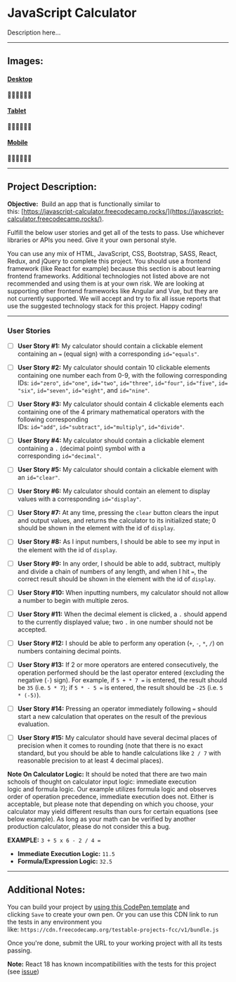 # JavaScript Calculator

Description here...

* * *

## Images:

#### <u>Desktop</u>



#### <u>Tablet</u>



#### <u>Mobile</u>



* * *

## Project Description:

**Objective:**  Build an app that is functionally similar to this: [https://javascript-calculator.freecodecamp.rocks/](https://javascript-calculator.freecodecamp.rocks/).

Fulfill the below user stories and get all of the tests to pass. Use whichever libraries or APIs you need. Give it your own personal style.

You can use any mix of HTML, JavaScript, CSS, Bootstrap, SASS, React, Redux, and jQuery to complete this project. You should use a frontend framework (like React for example) because this section is about learning frontend frameworks. Additional technologies not listed above are not recommended and using them is at your own risk. We are looking at supporting other frontend frameworks like Angular and Vue, but they are not currently supported. We will accept and try to fix all issue reports that use the suggested technology stack for this project. Happy coding!

* * *

### User Stories

- [ ] **User Story #1:** My calculator should contain a clickable element containing an `=` (equal sign) with a corresponding `id="equals"`.

- [ ] **User Story #2:** My calculator should contain 10 clickable elements containing one number each from 0-9, with the following corresponding IDs: `id="zero"`, `id="one"`, `id="two"`, `id="three"`, `id="four"`, `id="five"`, `id="six"`, `id="seven"`, `id="eight"`, and `id="nine"`.

- [ ] **User Story #3:** My calculator should contain 4 clickable elements each containing one of the 4 primary mathematical operators with the following corresponding IDs: `id="add"`, `id="subtract"`, `id="multiply"`, `id="divide"`.

- [ ] **User Story #4:** My calculator should contain a clickable element containing a `.` (decimal point) symbol with a corresponding `id="decimal"`.

- [ ] **User Story #5:** My calculator should contain a clickable element with an `id="clear"`.

- [ ] **User Story #6:** My calculator should contain an element to display values with a corresponding `id="display"`.

- [ ] **User Story #7:** At any time, pressing the `clear` button clears the input and output values, and returns the calculator to its initialized state; 0 should be shown in the element with the id of `display`.

- [ ] **User Story #8:** As I input numbers, I should be able to see my input in the element with the id of `display`.

- [ ] **User Story #9:** In any order, I should be able to add, subtract, multiply and divide a chain of numbers of any length, and when I hit `=`, the correct result should be shown in the element with the id of `display`.

- [ ] **User Story #10:** When inputting numbers, my calculator should not allow a number to begin with multiple zeros.

- [ ] **User Story #11:** When the decimal element is clicked, a `.` should append to the currently displayed value; two `.` in one number should not be accepted.

- [ ] **User Story #12:** I should be able to perform any operation (`+`, `-`, `*`, `/`) on numbers containing decimal points.

- [ ] **User Story #13:** If 2 or more operators are entered consecutively, the operation performed should be the last operator entered (excluding the negative (`-`) sign). For example, if `5 + * 7 =` is entered, the result should be `35` (i.e. `5 * 7`); if `5 * - 5 =` is entered, the result should be `-25` (i.e. `5 * (-5)`).

- [ ] **User Story #14:** Pressing an operator immediately following `=` should start a new calculation that operates on the result of the previous evaluation.

- [ ] **User Story #15:** My calculator should have several decimal places of precision when it comes to rounding (note that there is no exact standard, but you should be able to handle calculations like `2 / 7` with reasonable precision to at least 4 decimal places).

**Note On Calculator Logic:** It should be noted that there are two main schools of thought on calculator input logic: immediate execution logic and formula logic. Our example utilizes formula logic and observes order of operation precedence, immediate execution does not. Either is acceptable, but please note that depending on which you choose, your calculator may yield different results than ours for certain equations (see below example). As long as your math can be verified by another production calculator, please do not consider this a bug.

**EXAMPLE:** `3 + 5 x 6 - 2 / 4 =`

* **Immediate Execution Logic:** `11.5`
* **Formula/Expression Logic:** `32.5`

* * *

## Additional Notes:

You can build your project by [using this CodePen template](https://codepen.io/pen?template=MJjpwO) and clicking `Save` to create your own pen. Or you can use this CDN link to run the tests in any environment you like: `https://cdn.freecodecamp.org/testable-projects-fcc/v1/bundle.js`

Once you're done, submit the URL to your working project with all its tests passing.

**Note:** React 18 has known incompatibilities with the tests for this project (see [issue](https://github.com/freeCodeCamp/freeCodeCamp/issues/45922))
